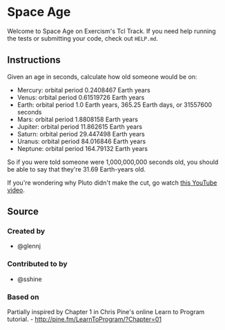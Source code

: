# Space Age

Welcome to Space Age on Exercism's Tcl Track.
If you need help running the tests or submitting your code, check out `HELP.md`.

## Instructions

Given an age in seconds, calculate how old someone would be on:

- Mercury: orbital period 0.2408467 Earth years
- Venus: orbital period 0.61519726 Earth years
- Earth: orbital period 1.0 Earth years, 365.25 Earth days, or 31557600 seconds
- Mars: orbital period 1.8808158 Earth years
- Jupiter: orbital period 11.862615 Earth years
- Saturn: orbital period 29.447498 Earth years
- Uranus: orbital period 84.016846 Earth years
- Neptune: orbital period 164.79132 Earth years

So if you were told someone were 1,000,000,000 seconds old, you should
be able to say that they're 31.69 Earth-years old.

If you're wondering why Pluto didn't make the cut, go watch [this
YouTube video](http://www.youtube.com/watch?v=Z_2gbGXzFbs).

## Source

### Created by

- @glennj

### Contributed to by

- @sshine

### Based on

Partially inspired by Chapter 1 in Chris Pine's online Learn to Program tutorial. - http://pine.fm/LearnToProgram/?Chapter=01